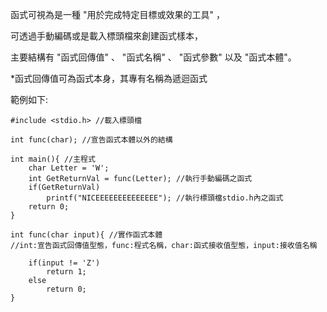 函式可視為是一種 "用於完成特定目標或效果的工具" ，

可透過手動編碼或是載入標頭檔來創建函式樣本，

主要結構有 "函式回傳值" 、 "函式名稱" 、 "函式參數" 以及 "函式本體"。

\*函式回傳值可為函式本身，其專有名稱為遞迴函式


範例如下:

	#include <stdio.h> //載入標頭檔

	int func(char); //宣告函式本體以外的結構

	int main(){ //主程式
		char Letter = 'W';
		int GetReturnVal = func(Letter); //執行手動編碼之函式
		if(GetReturnVal)
			printf("NICEEEEEEEEEEEEEE"); //執行標頭檔stdio.h內之函式
		return 0;
	}

	int func(char input){ //實作函式本體
	//int:宣告函式回傳值型態，func:程式名稱，char:函式接收值型態，input:接收值名稱
		
		if(input != 'Z')
			return 1;
		else
			return 0;
	}
	
	
